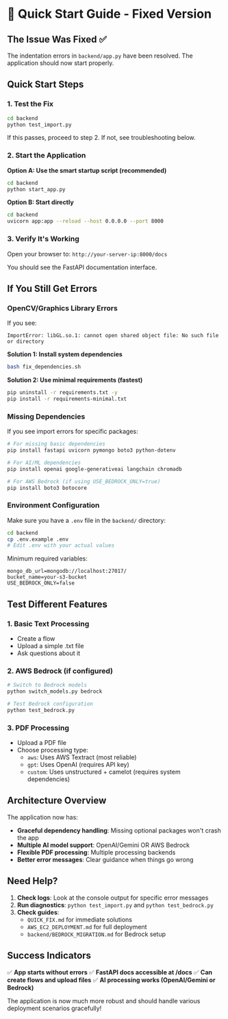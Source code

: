 # 🚀 Quick Start Guide - Fixed Version

## The Issue Was Fixed ✅

The indentation errors in `backend/app.py` have been resolved. The application should now start properly.

## Quick Start Steps

### 1. Test the Fix

```bash
cd backend
python test_import.py
```

If this passes, proceed to step 2. If not, see troubleshooting below.

### 2. Start the Application

**Option A: Use the smart startup script (recommended)**
```bash
cd backend
python start_app.py
```

**Option B: Start directly**
```bash
cd backend
uvicorn app:app --reload --host 0.0.0.0 --port 8000
```

### 3. Verify It's Working

Open your browser to: `http://your-server-ip:8000/docs`

You should see the FastAPI documentation interface.

## If You Still Get Errors

### OpenCV/Graphics Library Errors

If you see:
```
ImportError: libGL.so.1: cannot open shared object file: No such file or directory
```

**Solution 1: Install system dependencies**
```bash
bash fix_dependencies.sh
```

**Solution 2: Use minimal requirements (fastest)**
```bash
pip uninstall -r requirements.txt -y
pip install -r requirements-minimal.txt
```

### Missing Dependencies

If you see import errors for specific packages:

```bash
# For missing basic dependencies
pip install fastapi uvicorn pymongo boto3 python-dotenv

# For AI/ML dependencies
pip install openai google-generativeai langchain chromadb

# For AWS Bedrock (if using USE_BEDROCK_ONLY=true)
pip install boto3 botocore
```

### Environment Configuration

Make sure you have a `.env` file in the `backend/` directory:

```bash
cd backend
cp .env.example .env
# Edit .env with your actual values
```

Minimum required variables:
```env
mongo_db_url=mongodb://localhost:27017/
bucket_name=your-s3-bucket
USE_BEDROCK_ONLY=false
```

## Test Different Features

### 1. Basic Text Processing
- Create a flow
- Upload a simple .txt file
- Ask questions about it

### 2. AWS Bedrock (if configured)
```bash
# Switch to Bedrock models
python switch_models.py bedrock

# Test Bedrock configuration
python test_bedrock.py
```

### 3. PDF Processing
- Upload a PDF file
- Choose processing type:
  - `aws`: Uses AWS Textract (most reliable)
  - `gpt`: Uses OpenAI (requires API key)
  - `custom`: Uses unstructured + camelot (requires system dependencies)

## Architecture Overview

The application now has:

- **Graceful dependency handling**: Missing optional packages won't crash the app
- **Multiple AI model support**: OpenAI/Gemini OR AWS Bedrock
- **Flexible PDF processing**: Multiple processing backends
- **Better error messages**: Clear guidance when things go wrong

## Need Help?

1. **Check logs**: Look at the console output for specific error messages
2. **Run diagnostics**: `python test_import.py` and `python test_bedrock.py`
3. **Check guides**: 
   - `QUICK_FIX.md` for immediate solutions
   - `AWS_EC2_DEPLOYMENT.md` for full deployment
   - `backend/BEDROCK_MIGRATION.md` for Bedrock setup

## Success Indicators

✅ **App starts without errors**
✅ **FastAPI docs accessible at /docs**
✅ **Can create flows and upload files**
✅ **AI processing works (OpenAI/Gemini or Bedrock)**

The application is now much more robust and should handle various deployment scenarios gracefully!